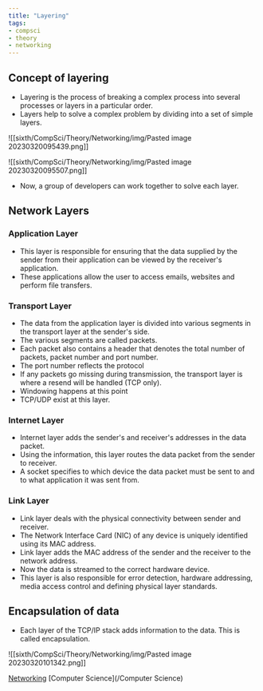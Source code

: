 ```yaml
---
title: "Layering"
tags:
- compsci
- theory
- networking
---
```


## Concept of layering

- Layering is the process of breaking a complex process into several processes or layers in a particular order.
- Layers help to solve a complex problem by dividing into a set of simple layers.

![[sixth/CompSci/Theory/Networking/img/Pasted image 20230320095439.png]]

![[sixth/CompSci/Theory/Networking/img/Pasted image 20230320095507.png]]

- Now, a group of developers can work together to solve each layer. 

## Network Layers

### Application Layer

- This layer is responsible for ensuring that the data supplied by the sender from their application can be viewed by the receiver's application.
- These applications allow the user to access emails, websites and perform file transfers.

### Transport Layer

- The data from the application layer is divided into various segments in the transport layer at the sender's side.
- The various segments are called packets.
- Each packet also contains a header that denotes the total number of packets, packet number and port number. 
- The port number reflects the protocol
-  If any packets go missing during transmission, the transport layer is where a resend will be handled (TCP only).
- Windowing happens at this point
- TCP/UDP exist at this layer.

### Internet Layer

- Internet layer adds the sender's and receiver's addresses in the data packet.
- Using the information, this layer routes the data packet from the sender to receiver.
- A socket specifies to which device the data packet must be sent to and to what application it was sent from.

### Link Layer

- Link layer deals with the physical connectivity between sender and receiver.
- The Network Interface Card (NIC) of any device is uniquely identified using its MAC address.
- Link layer adds the MAC address of the sender and the receiver to the network address.
- Now the data is streamed to the correct hardware device.
- This layer is also responsible for error detection, hardware addressing, media access control and defining physical layer standards.

## Encapsulation of data

- Each layer of the TCP/IP stack adds information to the data. This is called encapsulation.

![[sixth/CompSci/Theory/Networking/img/Pasted image 20230320101342.png]]


[Networking](sixth/CompSci/Theory/Networking)
[Computer Science](/Computer Science)
